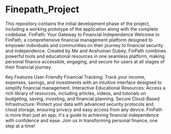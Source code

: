 # Finepath_Project
 This repository contains the initial development phase of the project, including a working prototype of the application along with the complete codebase.
FinPath: Your Gateway to Financial Independence
Welcome to FinPath, a comprehensive financial management platform designed to empower individuals and communities on their journey to financial security and independence. Created by Me and Anshuman Dubey, FinPath combines powerful tools and educational resources in one seamless platform, making personal finance accessible, engaging, and secure for users at all stages of their financial journey.

Key Features
User-Friendly Financial Tracking: Track your income, expenses, savings, and investments with an intuitive interface designed to simplify financial management.
Interactive Educational Resources: Access a rich library of resources, including articles, videos, and tutorials on budgeting, saving, investing, and financial planning.
Secure Cloud-Based Infrastructure: Protect your data with advanced security protocols and cloud storage, ensuring privacy and easy access from any device.
FinPath is more than just an app; it's a guide to achieving financial independence with confidence and ease. Join us in transforming personal finance, one step at a time!
